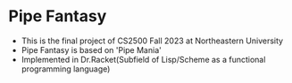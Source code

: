 # Pipe Fantasy
- This is the final project of CS2500 Fall 2023 at Northeastern University
- Pipe Fantasy is based on 'Pipe Mania'
- Implemented in Dr.Racket(Subfield of Lisp/Scheme as a functional programming language)
